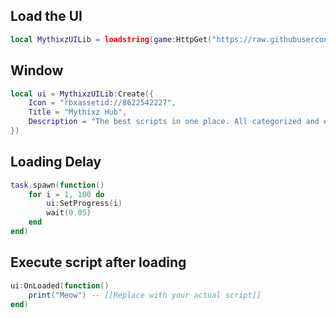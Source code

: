 ## Load the UI
```lua
local MythixzUILib = loadstring(game:HttpGet("https://raw.githubusercontent.com/YourRealjohn/RobloxScript/refs/heads/main/Script%20Loader%20Final"))()
```

## Window
```lua
local ui = MythixzUILib:Create({
    Icon = "rbxassetid://8622542227",
    Title = "Mythixz Hub",
    Description = "The best scripts in one place. All categorized and easy to use inside one beautiful UI.",
})

```

## Loading Delay
```lua
task.spawn(function()
    for i = 1, 100 do
        ui:SetProgress(i)
        wait(0.05)
    end
end)

```

## Execute script after loading
```lua
ui:OnLoaded(function()
    print("Meow") -- [[Replace with your actual script]]
end)
```
